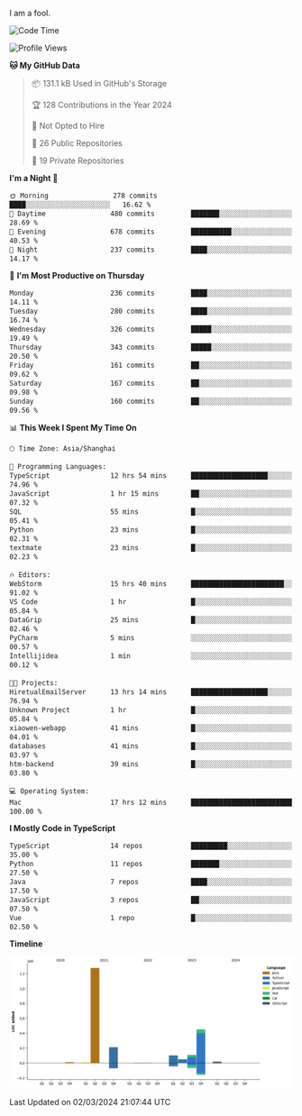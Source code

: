 I am a fool.

<!--START_SECTION:waka-->
![Code Time](http://img.shields.io/badge/Code%20Time-1%2C232%20hrs%2016%20mins-blue)

![Profile Views](http://img.shields.io/badge/Profile%20Views-0-blue)

**🐱 My GitHub Data** 

> 📦 131.1 kB Used in GitHub's Storage 
 > 
> 🏆 128 Contributions in the Year 2024
 > 
> 🚫 Not Opted to Hire
 > 
> 📜 26 Public Repositories 
 > 
> 🔑 19 Private Repositories 
 > 
**I'm a Night 🦉** 

```text
🌞 Morning                278 commits         ████░░░░░░░░░░░░░░░░░░░░░   16.62 % 
🌆 Daytime                480 commits         ███████░░░░░░░░░░░░░░░░░░   28.69 % 
🌃 Evening                678 commits         ██████████░░░░░░░░░░░░░░░   40.53 % 
🌙 Night                  237 commits         ████░░░░░░░░░░░░░░░░░░░░░   14.17 % 
```
📅 **I'm Most Productive on Thursday** 

```text
Monday                   236 commits         ████░░░░░░░░░░░░░░░░░░░░░   14.11 % 
Tuesday                  280 commits         ████░░░░░░░░░░░░░░░░░░░░░   16.74 % 
Wednesday                326 commits         █████░░░░░░░░░░░░░░░░░░░░   19.49 % 
Thursday                 343 commits         █████░░░░░░░░░░░░░░░░░░░░   20.50 % 
Friday                   161 commits         ██░░░░░░░░░░░░░░░░░░░░░░░   09.62 % 
Saturday                 167 commits         ██░░░░░░░░░░░░░░░░░░░░░░░   09.98 % 
Sunday                   160 commits         ██░░░░░░░░░░░░░░░░░░░░░░░   09.56 % 
```


📊 **This Week I Spent My Time On** 

```text
🕑︎ Time Zone: Asia/Shanghai

💬 Programming Languages: 
TypeScript               12 hrs 54 mins      ███████████████████░░░░░░   74.96 % 
JavaScript               1 hr 15 mins        ██░░░░░░░░░░░░░░░░░░░░░░░   07.32 % 
SQL                      55 mins             █░░░░░░░░░░░░░░░░░░░░░░░░   05.41 % 
Python                   23 mins             █░░░░░░░░░░░░░░░░░░░░░░░░   02.31 % 
textmate                 23 mins             █░░░░░░░░░░░░░░░░░░░░░░░░   02.23 % 

🔥 Editors: 
WebStorm                 15 hrs 40 mins      ███████████████████████░░   91.02 % 
VS Code                  1 hr                █░░░░░░░░░░░░░░░░░░░░░░░░   05.84 % 
DataGrip                 25 mins             █░░░░░░░░░░░░░░░░░░░░░░░░   02.46 % 
PyCharm                  5 mins              ░░░░░░░░░░░░░░░░░░░░░░░░░   00.57 % 
Intellijidea             1 min               ░░░░░░░░░░░░░░░░░░░░░░░░░   00.12 % 

🐱‍💻 Projects: 
HiretualEmailServer      13 hrs 14 mins      ███████████████████░░░░░░   76.94 % 
Unknown Project          1 hr                █░░░░░░░░░░░░░░░░░░░░░░░░   05.84 % 
xiaowen-webapp           41 mins             █░░░░░░░░░░░░░░░░░░░░░░░░   04.01 % 
databases                41 mins             █░░░░░░░░░░░░░░░░░░░░░░░░   03.97 % 
htm-backend              39 mins             █░░░░░░░░░░░░░░░░░░░░░░░░   03.80 % 

💻 Operating System: 
Mac                      17 hrs 12 mins      █████████████████████████   100.00 % 
```

**I Mostly Code in TypeScript** 

```text
TypeScript               14 repos            █████████░░░░░░░░░░░░░░░░   35.00 % 
Python                   11 repos            ███████░░░░░░░░░░░░░░░░░░   27.50 % 
Java                     7 repos             ████░░░░░░░░░░░░░░░░░░░░░   17.50 % 
JavaScript               3 repos             ██░░░░░░░░░░░░░░░░░░░░░░░   07.50 % 
Vue                      1 repo              █░░░░░░░░░░░░░░░░░░░░░░░░   02.50 % 
```



**Timeline**

![Lines of Code chart](https://raw.githubusercontent.com/VeejaLiu/VeejaLiu/master/assets/bar_graph.png)


 Last Updated on 02/03/2024 21:07:44 UTC
<!--END_SECTION:waka-->
